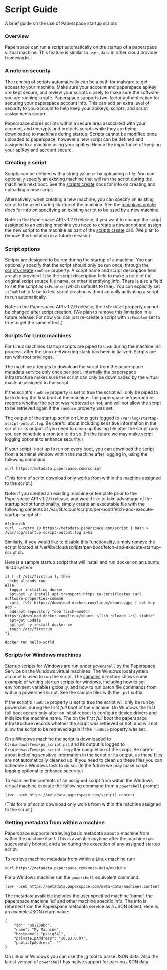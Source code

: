 # Script Guide

A brief guide on the use of Paperspace startup scripts

### Overview

Paperspace can run a script automatically on the startup of a paperspace virtual machine.
This feature is similar to `user_data` in other cloud provider frameworks.

### A note on security

The running of scripts automatically can be a path for malware to get access to your machine.
Make sure your account and paperspace apiKey are kept secure, and review your scripts closely to make sure the software you are running is safe.  Paperspace supports two-factor authentication for securing your paperspace account info.  This can add an extra level of security to you account to help keep your apiKeys, scripts, and script assignments secure.

Paperspace stores scripts within a secure area associated with your account, and encrypts and protects  scripts while they are being downloaded to machines during startup.  Scripts cannot be modified once uploaded to paperspace, however a new script can be defined and assigned to a machine using your apiKey.  Hence the importance of keeping your apiKey and account secure.

### Creating a script

Scripts can be defined with a string value or by uploading a file.  You can optionally specify an existing machine that will run the script during the machine's next boot.  See the [scripts create](https://paperspace.github.io/paperspace-node/scripts.html#.create) docs for info on creating and uploading a new script.

Alternatively, when creating a new machine, you can specify an existing script to be used during startup of the machine.  See the [machines create](https://paperspace.github.io/paperspace-node/machines.html#.create) docs for info on specifying an existing script to be used by a new machine.

Note: in the Paperspace API v.1.2.0 release, if you want to change the script assigned to an existing machine you need to create a new script and assign the new script to the machine as part of the [scripts create](https://paperspace.github.io/paperspace-node/scripts.html#.create) call.  (We plan to remove this limitation in a future release.)

### Script options

Scripts are designed to be run during the startup of a machine.  You can optionally specify that the script should only be run once, through the [scripts create](https://paperspace.github.io/paperspace-node/scripts.html#.create) `runOnce` property.  A script name and script description field are also provided.  Use the script description field to make a note of the original script source file name, or other identifying info.  There is also a field to set the script as `isEnabled` (which defaults to true).  You can explicitly set `isEnabled` to false to test script creation without actually activating a script to run automatically.

Note: in the Paperspace API v.1.2.0 release, the `isEnabled` property cannot be changed after script creation.  (We plan to remove this limitation in a future release. For now you can just re-create a script with `isEnabled` set to true to get the same effect.)

### Scripts for Linux machines

For Linux machines startup scripts are piped to `bash` during the machine init process, after the Linux networking stack has been initialized.  Scripts are run with root privileges.

The machine attempts to download the script from the paperspace metadata service only once per boot.  Internally the paperspace infrastructure makes sure the script can only be downloaded by the virtual machine assigned to the script.

If the script's `runOnce` property is set to true the script will only be piped to `bash` during the first boot of the machine.  The paperspace infrastructure records whether the script was retrieved or not, and will not allow the script to be retrieved again if the `runOnce` property was set.

The output of the startup script on Linux gets logged to `/var/log/startup-script-output.log`. Be careful about including sensitive information in the script or its output. If you need to clean up this log file after the script runs you can schedule a cron job to do so.  (In the future we may make script logging optional to enhance security.)

If your script is set up to run on every boot, you can download the script from a terminal window within the machine after logging in, using the following command:

`curl https://metadata.paperspace.com/script`

(This form of script download only works from within the machine assigned to the script.)

Note:  if you created an existing machine or template prior to the Paperspace API v.1.2.0 release, and would like to take advantage of the startup script functionality, simply create an executable file with the following contents at /var/lib/cloud/scripts/per-boot/fetch-and-execute-startup-script.sh:

```
#!/bin/sh
curl  --retry 10 https://metadata.paperspace.com/script | bash > /var/log/startup-script-output.log 2>&1
```

Similarly, if you would like to disable this functionality, simply remove the script located at /var/lib/cloud/scripts/per-boot/fetch-and-execute-startup-script.sh.

Here is a sample startup script that will install and run docker on an ubuntu 16.04 system:

```
if [ -f /etc/firstrun ]; then
  echo already ran
else
  logger installing docker
  apt-get -y install apt-transport-https ca-certificates curl software-properties-common
  curl -fsSL https://download.docker.com/linux/ubuntu/gpg | apt-key add -
  add-apt-repository "deb [arch=amd64] https://download.docker.com/linux/ubuntu $(lsb_release -cs) stable"
  apt-get update
  apt-get -y install docker-ce
  touch /etc/firstrun
fi

docker run hello-world
```


### Scripts for Windows machines

Startup scripts for Windows are run under `powershell` by the Paperspace Service on the Windows virtual machines.  The Windows local system account is used to run the script.  The [samples](samples/) directory shows some example of writing startup scripts for windows, including how to set environment variables globally, and how to run batch file commands from within a powershell script.  See the sample files with the `.ps1` suffix.

If the script's `runOnce` property is set to true the script will only be run by powershell during the first *full boot* of the machine.  On Windows the first full boot occurs only after an initial reboot to configure device drivers and initialize the machine name.  The on the first *full boot* the paperspace infrastructure records whether the script was retrieved or not, and will not allow the script to be retrieved again if the `runOnce` property was set.

On a Windows machine the script is downloaded to `C:\Windows\Temp\ps_script.ps1` and its output is logged to `C:\Windows\Temp\ps_script.log` after completion of the script.  Be careful about including sensitive information in the script or its output, as these files are not automatically cleaned up. If you need to clean up these files you can schedule a Windows task to do so.  (In the future we may make script logging optional to enhance security.)

To examine the contents of an assigned script from within the Windows virtual machine execute the following command from a `powershell` prompt:

`(iwr -useb https://metadata.paperspace.com/script).content`

(This form of script download only works from within the machine assigned to the script.)

### Getting metadata from within a machine

Paperspace supports retrieving basic metadata about a machine from within the machine itself.  This is available anytime after the machine has successfully booted, and also during the execution of any assigned startup script.

To retrieve machine metadata from within a Linux machine run:

`curl https://metadata.paperspace.com/meta-data/machine`


For a Windows machine run the `powershell` equivalent command:

`(iwr -useb https://metadata.paperspace.com/meta-data/machine).content`

The metadata available includes the user specified machine 'name', the paperspace machine 'id' and other machine specific info.  The info is returned from the Paperspace metadata service as a JSON object.  Here is an example JSON return value:

```
{
    "id": "ps123abc",
    "name": "My Machine",
    "hostname": "pssiq341",
    "privateIpAddress": "10.63.0.97",
    "publicIpAddress": ""
}
```  

On Linux or Windows you can use the [jq](https://stedolan.github.io/jq/) tool to parse JSON data.  Also the latest version of `powershell` has native support for parsing JSON data.
